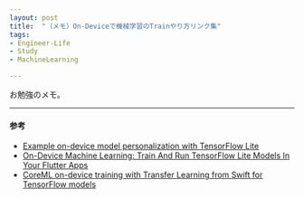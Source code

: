 ```yaml
---
layout: post
title:  "（メモ）On-Deviceで機械学習のTrainやり方リンク集"
tags:
- Engineer-Life
- Study
- MachineLearning

---
```


お勉強のメモ。



----------

#### 参考
- [Example on-device model personalization with TensorFlow Lite](https://blog.tensorflow.org/2019/12/example-on-device-model-personalization.html)
- [On-Device Machine Learning: Train And Run TensorFlow Lite Models In Your Flutter Apps](https://medium.com/google-cloud/on-device-machine-learning-train-and-run-tensorflow-lite-models-in-your-flutter-apps-15ea796e5ad4)
- [CoreML on-device training with Transfer Learning from Swift for TensorFlow models](https://medium.com/@JMangia/coreml-on-device-training-with-transfer-learning-from-swift-for-tensorflow-models-b66004eb3068)
